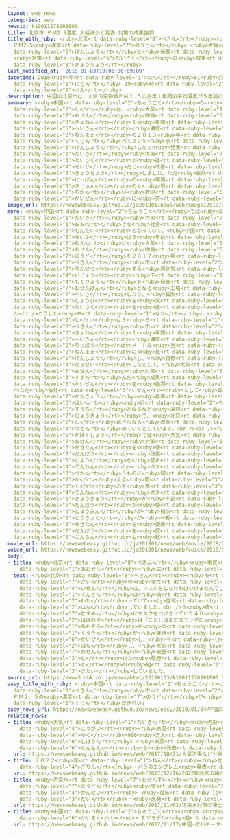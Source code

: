 ```yaml
---
layout: web_news
categories: web
newsid: k10011278201000
title: 北京市 ＰＭ2.5濃度 大幅減少と発表 対策の成果強調
title_with_ruby: <ruby>北京<rt data-ruby-level="8">ぺきん</rt></ruby><ruby>市<rt data-ruby-level="2">し</rt></ruby>
  ＰＭ2.5<ruby>濃度<rt data-ruby-level="7">のうど</rt></ruby> <ruby>大幅<rt data-ruby-level="7">おおはば</rt></ruby><ruby>減少<rt
  data-ruby-level="5">げんしょう</rt></ruby>と<ruby>発表<rt data-ruby-level="3">はっぴょう</rt></ruby>
  <ruby>対策<rt data-ruby-level="6">たいさく</rt></ruby>の<ruby>成果<rt data-ruby-level="4">せいか</rt></ruby><ruby>強調<rt
  data-ruby-level="3">きょうちょう</rt></ruby>
last_modified_at: '2018-01-03T19:06:00+09:00'
datetime: 2018<ruby>年<rt data-ruby-level="1">ねん</rt></ruby>01<ruby>月<rt data-ruby-level="1">がつ</rt></ruby>03<ruby>日<rt
  data-ruby-level="1">にち</rt></ruby> 19<ruby>時<rt data-ruby-level="2">じ</rt></ruby>06<ruby>分<rt
  data-ruby-level="2">ふん</rt></ruby>
description: 中国の北京市は、大気汚染物質ＰＭ２.５の去年１年間の平均濃度が５年前の２０１３年に比べて３０％余り減少したと発表し、大気汚染対策が進んだ成果だと改善を強調しました。ただ依然として日本の環境基準の４倍近い数値で、さらなる改善に努めていくとしています。
summary: <ruby>中国<rt data-ruby-level="2">ちゅうごく</rt></ruby>の<ruby>北京<rt data-ruby-level="8">ぺきん</rt></ruby><ruby>市<rt
  data-ruby-level="2">し</rt></ruby>は、<ruby>大気<rt data-ruby-level="1">たいき</rt></ruby><ruby>汚染<rt
  data-ruby-level="7">おせん</rt></ruby><ruby>物質<rt data-ruby-level="5">ぶっしつ</rt></ruby>ＰＭ２.５の<ruby>去年<rt
  data-ruby-level="3">きょねん</rt></ruby>１<ruby>年間<rt data-ruby-level="2">ねんかん</rt></ruby>の<ruby>平均<rt
  data-ruby-level="5">へいきん</rt></ruby><ruby>濃度<rt data-ruby-level="7">のうど</rt></ruby>が５<ruby>年前<rt
  data-ruby-level="2">ねんまえ</rt></ruby>の２０１３<ruby>年<rt data-ruby-level="1">ねん</rt></ruby>に<ruby>比<rt
  data-ruby-level="5">くら</rt></ruby>べて３０％<ruby>余<rt data-ruby-level="5">あま</rt></ruby>り<ruby>減少<rt
  data-ruby-level="5">げんしょう</rt></ruby>したと<ruby>発表<rt data-ruby-level="3">はっぴょう</rt></ruby>し、<ruby>大気<rt
  data-ruby-level="1">たいき</rt></ruby><ruby>汚染<rt data-ruby-level="7">おせん</rt></ruby><ruby>対策<rt
  data-ruby-level="6">たいさく</rt></ruby>が<ruby>進<rt data-ruby-level="3">すす</rt></ruby>んだ<ruby>成果<rt
  data-ruby-level="4">せいか</rt></ruby>だと<ruby>改善<rt data-ruby-level="6">かいぜん</rt></ruby>を<ruby>強調<rt
  data-ruby-level="3">きょうちょう</rt></ruby>しました。ただ<ruby>依然<rt data-ruby-level="7">いぜん</rt></ruby>として<ruby>日本<rt
  data-ruby-level="1">にっぽん</rt></ruby>の<ruby>環境<rt data-ruby-level="7">かんきょう</rt></ruby><ruby>基準<rt
  data-ruby-level="5">きじゅん</rt></ruby>の４<ruby>倍<rt data-ruby-level="3">ばい</rt></ruby><ruby>近<rt
  data-ruby-level="2">ちか</rt></ruby>い<ruby>数値<rt data-ruby-level="6">すうち</rt></ruby>で、さらなる<ruby>改善<rt
  data-ruby-level="6">かいぜん</rt></ruby>に<ruby>努<rt data-ruby-level="4">つと</rt></ruby>めていくとしています。
image_url: https://newswebeasy.github.io/ja201801/news/web/image/2018/01/03/K10011278201_1801031853_1801031906_01_02.jpg
more: <ruby>中国<rt data-ruby-level="2">ちゅうごく</rt></ruby>では<ruby>深刻<rt data-ruby-level="6">しんこく</rt></ruby>な<ruby>大気<rt
  data-ruby-level="1">たいき</rt></ruby><ruby>汚染<rt data-ruby-level="7">おせん</rt></ruby>が<ruby>大<rt
  data-ruby-level="1">おお</rt></ruby>きな<ruby>社会<rt data-ruby-level="2">しゃかい</rt></ruby><ruby>問題<rt
  data-ruby-level="3">もんだい</rt></ruby>となっていて、<ruby>中国<rt data-ruby-level="2">ちゅうごく</rt></ruby><ruby>政府<rt
  data-ruby-level="5">せいふ</rt></ruby>は５<ruby>年前<rt data-ruby-level="2">ねんまえ</rt></ruby>の２０１３<ruby>年<rt
  data-ruby-level="1">ねん</rt></ruby>に<ruby>大気<rt data-ruby-level="1">たいき</rt></ruby><ruby>汚染<rt
  data-ruby-level="7">おせん</rt></ruby><ruby>物質<rt data-ruby-level="5">ぶっしつ</rt></ruby>ＰＭ２.５の<ruby>濃度<rt
  data-ruby-level="7">のうど</rt></ruby>を２０１７<ruby>年<rt data-ruby-level="1">ねん</rt></ruby>までに、<ruby>北京<rt
  data-ruby-level="8">ぺきん</rt></ruby><ruby>市<rt data-ruby-level="2">し</rt></ruby>や<ruby>隣接<rt
  data-ruby-level="7">りんせつ</rt></ruby>する<ruby>河北省<rt data-ruby-level="5">かほくしょう</rt></ruby>などで２５％<ruby>以上<rt
  data-ruby-level="4">いじょう</rt></ruby><ruby>下<rt data-ruby-level="1">さ</rt></ruby>げるとする<ruby>目標<rt
  data-ruby-level="4">もくひょう</rt></ruby>を<ruby>発表<rt data-ruby-level="3">はっぴょう</rt></ruby>し、<ruby>汚染源<rt
  data-ruby-level="7">おせんげん</rt></ruby>となる<ruby>工場<rt data-ruby-level="2">こうじょう</rt></ruby>を<ruby>閉鎖<rt
  data-ruby-level="7">へいさ</rt></ruby>したり、<ruby>石炭<rt data-ruby-level="3">せきたん</rt></ruby>の<ruby>消費<rt
  data-ruby-level="4">しょうひ</rt></ruby>を<ruby>減<rt data-ruby-level="5">へ</rt></ruby>らしたりするなど<ruby>対策<rt
  data-ruby-level="6">たいさく</rt></ruby>を<ruby>進<rt data-ruby-level="3">すす</rt></ruby>めてきました。<br
  /><br />こうした<ruby>中<rt data-ruby-level="1">なか</rt></ruby>、<ruby>北京<rt data-ruby-level="8">ぺきん</rt></ruby><ruby>市<rt
  data-ruby-level="2">し</rt></ruby>は３<ruby>日<rt data-ruby-level="1">にち</rt></ruby>、<ruby>北京<rt
  data-ruby-level="8">ぺきん</rt></ruby><ruby>市<rt data-ruby-level="2">し</rt></ruby>の<ruby>去年<rt
  data-ruby-level="3">きょねん</rt></ruby>１<ruby>年間<rt data-ruby-level="2">ねんかん</rt></ruby>のＰＭ２.５の<ruby>平均<rt
  data-ruby-level="5">へいきん</rt></ruby><ruby>濃度<rt data-ruby-level="7">のうど</rt></ruby>は１<ruby>立方<rt
  data-ruby-level="2">りっぽう</rt></ruby>メートル<ruby>当<rt data-ruby-level="2">あ</rt></ruby>たり５８マイクログラムとなり、５<ruby>年前<rt
  data-ruby-level="2">ねんまえ</rt></ruby>に<ruby>比<rt data-ruby-level="5">くら</rt></ruby>べ３５.６％<ruby>減少<rt
  data-ruby-level="5">げんしょう</rt></ruby>し、<ruby>目標<rt data-ruby-level="4">もくひょう</rt></ruby>を<ruby>達成<rt
  data-ruby-level="4">たっせい</rt></ruby>したとして、<ruby>大気<rt data-ruby-level="1">たいき</rt></ruby><ruby>汚染<rt
  data-ruby-level="7">おせん</rt></ruby><ruby>対策<rt data-ruby-level="6">たいさく</rt></ruby>が<ruby>進<rt
  data-ruby-level="3">すす</rt></ruby>んだ<ruby>成果<rt data-ruby-level="4">せいか</rt></ruby>だと<ruby>改善<rt
  data-ruby-level="6">かいぜん</rt></ruby>を<ruby>強調<rt data-ruby-level="3">きょうちょう</rt></ruby>しました。<br
  />ただ<ruby>依然<rt data-ruby-level="7">いぜん</rt></ruby>として<ruby>日本<rt data-ruby-level="1">にっぽん</rt></ruby>の<ruby>環境<rt
  data-ruby-level="7">かんきょう</rt></ruby><ruby>基準<rt data-ruby-level="5">きじゅん</rt></ruby>の４<ruby>倍<rt
  data-ruby-level="3">ばい</rt></ruby><ruby>近<rt data-ruby-level="2">ちか</rt></ruby>い<ruby>数値<rt
  data-ruby-level="6">すうち</rt></ruby>となるなど<ruby>深刻<rt data-ruby-level="6">しんこく</rt></ruby>な<ruby>状況<rt
  data-ruby-level="7">じょうきょう</rt></ruby>で、<ruby>北京<rt data-ruby-level="8">ぺきん</rt></ruby><ruby>市<rt
  data-ruby-level="2">し</rt></ruby>はさらなる<ruby>改善<rt data-ruby-level="6">かいぜん</rt></ruby>に<ruby>努<rt
  data-ruby-level="4">つと</rt></ruby>めていくとしています。<br /><br /><ruby>一方<rt data-ruby-level="2">いっぽう</rt></ruby>、<ruby>河北省<rt
  data-ruby-level="5">かほくしょう</rt></ruby>では<ruby>大気<rt data-ruby-level="1">たいき</rt></ruby><ruby>汚染<rt
  data-ruby-level="7">おせん</rt></ruby><ruby>対策<rt data-ruby-level="6">たいさく</rt></ruby>のため<ruby>石炭<rt
  data-ruby-level="3">せきたん</rt></ruby>を<ruby>使<rt data-ruby-level="3">つか</rt></ruby>う<ruby>暖房<rt
  data-ruby-level="7">だんぼう</rt></ruby><ruby>設備<rt data-ruby-level="5">せつび</rt></ruby>の<ruby>使用<rt
  data-ruby-level="3">しよう</rt></ruby>を<ruby>禁止<rt data-ruby-level="5">きんし</rt></ruby>し、<ruby>天然<rt
  data-ruby-level="4">てんねん</rt></ruby><ruby>ガス<rt data-ruby-level="4">がす</rt></ruby>を<ruby>使<rt
  data-ruby-level="3">つか</rt></ruby>うものに<ruby>切<rt data-ruby-level="7">き</rt></ruby>り<ruby>替<rt
  data-ruby-level="7">か</rt></ruby>える<ruby>取<rt data-ruby-level="3">と</rt></ruby>り<ruby>組<rt
  data-ruby-level="3">く</rt></ruby>みを<ruby>進<rt data-ruby-level="3">すす</rt></ruby>めてきましたが、<ruby>天然<rt
  data-ruby-level="4">てんねん</rt></ruby><ruby>ガス<rt data-ruby-level="4">がす</rt></ruby>の<ruby>供給<rt
  data-ruby-level="6">きょうきゅう</rt></ruby>が<ruby>不足<rt data-ruby-level="4">ふそく</rt></ruby>するなどして<ruby>暖房<rt
  data-ruby-level="7">だんぼう</rt></ruby>が<ruby>使<rt data-ruby-level="3">つか</rt></ruby>えない<ruby>住民<rt
  data-ruby-level="4">じゅうみん</rt></ruby>が<ruby>相次<rt data-ruby-level="3">あいつ</rt></ruby>ぎ、<ruby>当局<rt
  data-ruby-level="3">とうきょく</rt></ruby>が<ruby>一転<rt data-ruby-level="3">いってん</rt></ruby>して<ruby>石炭<rt
  data-ruby-level="3">せきたん</rt></ruby>を<ruby>使用<rt data-ruby-level="3">しよう</rt></ruby>する<ruby>暖房<rt
  data-ruby-level="7">だんぼう</rt></ruby>を<ruby>認<rt data-ruby-level="6">みと</rt></ruby>めるなど<ruby>混乱<rt
  data-ruby-level="6">こんらん</rt></ruby>も<ruby>起<rt data-ruby-level="3">お</rt></ruby>きています。
movie_url: https://newswebeasy.github.io/ja201801/news/web/movie/2018/01/03/k10011278201_201801031935_201801031935.mp4
voice_url: https://newswebeasy.github.io/ja201801/news/web/voice/2018/01/03/k10011278201_201801031935_201801031935.mp3
body:
- title: <ruby>北京<rt data-ruby-level="8">ぺきん</rt></ruby><ruby>市民<rt data-ruby-level="4">しみん</rt></ruby>「<ruby>青空<rt
    data-ruby-level="1">あおぞら</rt></ruby><ruby>広<rt data-ruby-level="2">ひろ</rt></ruby>がっている」
  text: <ruby>北京<rt data-ruby-level="8">ぺきん</rt></ruby><ruby>市<rt data-ruby-level="2">し</rt></ruby>の２８<ruby>歳<rt
    data-ruby-level="7">さい</rt></ruby>の<ruby>女性<rt data-ruby-level="5">じょせい</rt></ruby>は「<ruby>以前<rt
    data-ruby-level="4">いぜん</rt></ruby>は、マスクをしなければいけませんでしたが、<ruby>最近<rt data-ruby-level="4">さいきん</rt></ruby>の<ruby>天気<rt
    data-ruby-level="1">てんき</rt></ruby>は<ruby>晴<rt data-ruby-level="7">は</rt></ruby>れ<ruby>渡<rt
    data-ruby-level="7">わた</rt></ruby>っていて<ruby>空気<rt data-ruby-level="1">くうき</rt></ruby>もすがすがしいです」と<ruby>話<rt
    data-ruby-level="2">はな</rt></ruby>していました。<br />６<ruby>歳<rt data-ruby-level="7">さい</rt></ruby>の<ruby>娘<rt
    data-ruby-level="7">むすめ</rt></ruby>にマスクをつけさせていた４０<ruby>才<rt data-ruby-level="2">さい</rt></ruby>の<ruby>母親<rt
    data-ruby-level="2">ははおや</rt></ruby>は「ことしはまだスモッグに<ruby>包<rt data-ruby-level="4">つつ</rt></ruby>まれることがなく、<ruby>青空<rt
    data-ruby-level="1">あおぞら</rt></ruby>が<ruby>広<rt data-ruby-level="2">ひろ</rt></ruby>がっています。<ruby>空気<rt
    data-ruby-level="1">くうき</rt></ruby>が<ruby>継続<rt data-ruby-level="7">けいぞく</rt></ruby>して<ruby>改善<rt
    data-ruby-level="6">かいぜん</rt></ruby>し、<ruby>今<rt data-ruby-level="2">いま</rt></ruby>よりもさらによくなってほしい」と<ruby>話<rt
    data-ruby-level="2">はな</rt></ruby>し、<ruby>大気<rt data-ruby-level="1">たいき</rt></ruby><ruby>汚染<rt
    data-ruby-level="7">おせん</rt></ruby>の<ruby>改善<rt data-ruby-level="6">かいぜん</rt></ruby>に<ruby>向<rt
    data-ruby-level="3">む</rt></ruby>けた<ruby>政府<rt data-ruby-level="5">せいふ</rt></ruby>の<ruby>取<rt
    data-ruby-level="3">と</rt></ruby>り<ruby>組<rt data-ruby-level="3">く</rt></ruby>みに<ruby>期待<rt
    data-ruby-level="3">きたい</rt></ruby>していました。
source_url: https://www3.nhk.or.jp/news/html/20180103/k10011278201000.html
easy_title_with_ruby: <ruby>中国<rt data-ruby-level="2">ちゅうごく</rt></ruby>の<ruby>北京<rt
  data-ruby-level="8">ぺきん</rt></ruby><ruby>市<rt data-ruby-level="2">し</rt></ruby>
  ＰＭ２．５の<ruby>濃度<rt data-ruby-level="7">のうど</rt></ruby>が<ruby>下<rt data-ruby-level="1">さ</rt></ruby>がって「<ruby>空<rt
  data-ruby-level="1">そら</rt></ruby>がきれい」
easy_news_url: https://newswebeasy.github.io/news/easy/2018/01/04/中国の北京市-PM25の濃度が下がって空がきれい
related_news:
- title: <ruby>大気<rt data-ruby-level="1">たいき</rt></ruby><ruby>汚染<rt data-ruby-level="7">おせん</rt></ruby>など<ruby>公害<rt
    data-ruby-level="4">こうがい</rt></ruby><ruby>原因<rt data-ruby-level="5">げんいん</rt></ruby>で<ruby>約<rt
    data-ruby-level="4">やく</rt></ruby>900<ruby>万人<rt data-ruby-level="2">まんにん</rt></ruby>が<ruby>死亡<rt
    data-ruby-level="6">しぼう</rt></ruby> <ruby>米英<rt data-ruby-level="4">べいえい</rt></ruby>の<ruby>専門家<rt
    data-ruby-level="6">せんもんか</rt></ruby>ら<ruby>発表<rt data-ruby-level="3">はっぴょう</rt></ruby>
  url: https://newswebeasy.github.io/news/web/2017/10/21/大気汚染など公害原因で約900万人が死亡-米英の専門家ら発表
- title: ２０２２<ruby>年<rt data-ruby-level="1">ねん</rt></ruby><ruby>北京<rt data-ruby-level="8">ぺきん</rt></ruby><ruby>五輪<rt
    data-ruby-level="4">ごりん</rt></ruby>・パラのエンブレム<ruby>発表<rt data-ruby-level="3">はっぴょう</rt></ruby>
  url: https://newswebeasy.github.io/news/web/2017/12/16/2022年北京五輪パラのエンブレム発表
- title: <ruby>汚染水<rt data-ruby-level="7">おせんすい</rt></ruby><ruby>対策<rt data-ruby-level="6">たいさく</rt></ruby>の<ruby>凍土<rt
    data-ruby-level="7">とうど</rt></ruby><ruby>壁<rt data-ruby-level="7">かべ</rt></ruby>おおむね<ruby>完成<rt
    data-ruby-level="4">かんせい</rt></ruby> <ruby>福島<rt data-ruby-level="3">ふくしま</rt></ruby><ruby>第<rt
    data-ruby-level="3">だい</rt></ruby>一<ruby>原発<rt data-ruby-level="3">げんぱつ</rt></ruby>
  url: https://newswebeasy.github.io/news/web/2017/11/02/汚染水対策の凍土壁おおむね完成-福島第一原発
- title: <ruby>中国<rt data-ruby-level="2">ちゅうごく</rt></ruby> <ruby>広州<rt data-ruby-level="3">こうしゅう</rt></ruby>モーターショー<ruby>開幕<rt
    data-ruby-level="6">かいまく</rt></ruby> ＥＶモデル<ruby>競<rt data-ruby-level="7">きそ</rt></ruby>う
  url: https://newswebeasy.github.io/news/web/2017/11/17/中国-広州モーターショー開幕-EVモデル競う
...
```

